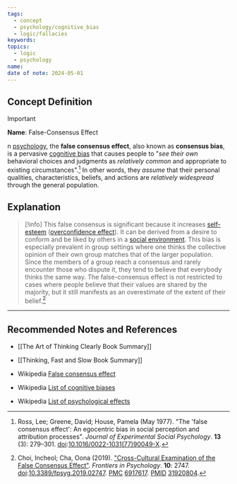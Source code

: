 ```yaml
---
tags:
  - concept
  - psychology/cognitive_bias
  - logic/fallacies
keywords: 
topics:
  - logic
  - psychology
name: 
date of note: 2024-05-01
---
```


## Concept Definition

>[!important]
>**Name**:  False-Consensus Effect
>
>n [psychology](https://en.wikipedia.org/wiki/Psychology "Psychology"), the **false consensus effect**, also known as **consensus bias**, is a pervasive [cognitive bias](https://en.wikipedia.org/wiki/Cognitive_bias "Cognitive bias") that causes people to "*see their own* behavioral choices and judgments as *relatively common* and appropriate to existing circumstances".[^1] In other words, they *assume* that their personal qualities, characteristics, beliefs, and actions are *relatively widespread* through the general population.


## Explanation

>[!info]
>This false consensus is significant because it increases [self-esteem](https://en.wikipedia.org/wiki/Self-esteem "Self-esteem") ([overconfidence effect](https://en.wikipedia.org/wiki/Overconfidence_effect "Overconfidence effect")). It can be derived from a desire to conform and be liked by others in a [social environment](https://en.wikipedia.org/wiki/Social_environment "Social environment"). This bias is especially prevalent in group settings where one thinks the collective opinion of their own group matches that of the larger population. Since the members of a group reach a consensus and rarely encounter those who dispute it, they tend to believe that everybody thinks the same way. The false-consensus effect is not restricted to cases where people believe that their values are shared by the majority, but it still manifests as an overestimate of the extent of their belief.[^2]



-----------
##  Recommended Notes and References

- [[The Art of Thinking Clearly Book Summary]]
- [[Thinking, Fast and Slow Book Summary]]

- Wikipedia [False consensus effect](https://en.wikipedia.org/wiki/False_consensus_effect)
- Wikipedia [List of cognitive biases](https://en.wikipedia.org/wiki/List_of_cognitive_biases)
- Wikipedia [List of psychological effects](https://en.wikipedia.org/wiki/List_of_psychological_effects)

[^1]: Ross, Lee; Greene, David; House, Pamela (May 1977). "The 'false consensus effect': An egocentric bias in social perception and attribution processes". _Journal of Experimental Social Psychology_. **13** (3): 279–301. [doi](https://en.wikipedia.org/wiki/Doi_(identifier) "Doi (identifier)"):[10.1016/0022-1031(77)90049-X](https://doi.org/10.1016%2F0022-1031%2877%2990049-X).

[^2]: Choi, Incheol; Cha, Oona (2019). ["Cross-Cultural Examination of the False Consensus Effect"](https://www.ncbi.nlm.nih.gov/pmc/articles/PMC6917617). _Frontiers in Psychology_. **10**: 2747. [doi](https://en.wikipedia.org/wiki/Doi_(identifier) "Doi (identifier)"):[10.3389/fpsyg.2019.02747](https://doi.org/10.3389%2Ffpsyg.2019.02747). [PMC](https://en.wikipedia.org/wiki/PMC_(identifier) "PMC (identifier)") [6917617](https://www.ncbi.nlm.nih.gov/pmc/articles/PMC6917617). [PMID](https://en.wikipedia.org/wiki/PMID_(identifier) "PMID (identifier)") [31920804](https://pubmed.ncbi.nlm.nih.gov/31920804).